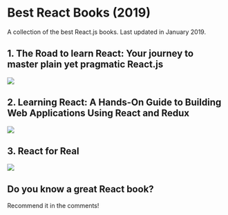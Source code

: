 # Best React Books (2019)

A collection of the best React.js books. Last updated in January 2019.

## 1. The Road to learn React: Your journey to master plain yet pragmatic React.js

<a href="https://www.amazon.co.uk/Road-learn-React-pragmatic-React-js/dp/172004399X/ref=as_li_ss_il?s=books&ie=UTF8&qid=1547686162&sr=1-12&keywords=react&linkCode=li3&tag=artemij-21&linkId=1052a76631abc692a855efa7d63b0211&language=en_GB" target="_blank"><img border="0" src="//ws-eu.amazon-adsystem.com/widgets/q?_encoding=UTF8&ASIN=172004399X&Format=_SL250_&ID=AsinImage&MarketPlace=GB&ServiceVersion=20070822&WS=1&tag=artemij-21&language=en_GB" ></a><img src="https://ir-uk.amazon-adsystem.com/e/ir?t=artemij-21&language=en_GB&l=li3&o=2&a=172004399X" width="1" height="1" border="0" alt="" style="border:none !important; margin:0px !important;" />


## 2. Learning React: A Hands-On Guide to Building Web Applications Using React and Redux

<a href="https://www.amazon.co.uk/Learning-React-Hands-Building-Applications/dp/013484355X/ref=as_li_ss_il?s=books&ie=UTF8&qid=1547686162&sr=1-3&keywords=react&linkCode=li3&tag=artemij-21&linkId=135c15981935a48715f090b0fba8d75f&language=en_GB" target="_blank"><img border="0" src="//ws-eu.amazon-adsystem.com/widgets/q?_encoding=UTF8&ASIN=013484355X&Format=_SL250_&ID=AsinImage&MarketPlace=GB&ServiceVersion=20070822&WS=1&tag=artemij-21&language=en_GB" ></a><img src="https://ir-uk.amazon-adsystem.com/e/ir?t=artemij-21&language=en_GB&l=li3&o=2&a=013484355X" width="1" height="1" border="0" alt="" style="border:none !important; margin:0px !important;" />

## 3. React for Real

<a href="https://www.amazon.co.uk/React-Real-Ludovico-Fischer/dp/1680502638/ref=as_li_ss_il?s=books&ie=UTF8&qid=1547686162&sr=1-16&keywords=react&linkCode=li3&tag=artemij-21&linkId=17c725da6ae7778704f7173877c49b4d&language=en_GB" target="_blank"><img border="0" src="//ws-eu.amazon-adsystem.com/widgets/q?_encoding=UTF8&ASIN=1680502638&Format=_SL250_&ID=AsinImage&MarketPlace=GB&ServiceVersion=20070822&WS=1&tag=artemij-21&language=en_GB" ></a><img src="https://ir-uk.amazon-adsystem.com/e/ir?t=artemij-21&language=en_GB&l=li3&o=2&a=1680502638" width="1" height="1" border="0" alt="" style="border:none !important; margin:0px !important;" />

## Do you know a great React book?

Recommend it in the comments!